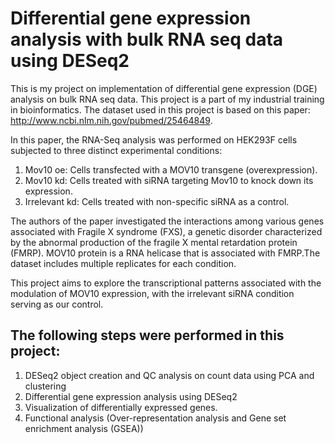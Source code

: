 # Differential gene expression analysis with bulk RNA seq data using DESeq2

This is my project on implementation of differential gene expression (DGE) analysis on bulk RNA seq data. This project is a part of my industrial training in bioinformatics.
The dataset used in this project is based on this paper: http://www.ncbi.nlm.nih.gov/pubmed/25464849. 

In this paper, the RNA-Seq analysis was performed on HEK293F cells subjected to three distinct experimental conditions:
1. Mov10 oe: Cells transfected with a MOV10 transgene (overexpression).
2. Mov10 kd: Cells treated with siRNA targeting Mov10 to knock down its expression.
3. Irrelevant kd: Cells treated with non-specific siRNA as a control.

The authors of the paper investigated the interactions among various genes associated with Fragile X syndrome (FXS), a genetic disorder characterized by the abnormal production of the fragile X mental retardation protein (FMRP). MOV10 protein is a RNA helicase that is associated with FMRP.The dataset includes multiple replicates for each condition. 

This project aims to explore the transcriptional patterns associated with the modulation of MOV10 expression, with the irrelevant siRNA condition serving as our control.

## The following steps were performed in this project:
1. DESeq2 object creation and QC analysis on count data using PCA and clustering
2. Differential gene expression analysis using DESeq2
3. Visualization of differentially expressed genes.
4. Functional analysis (Over-representation analysis and Gene set enrichment analysis (GSEA))

